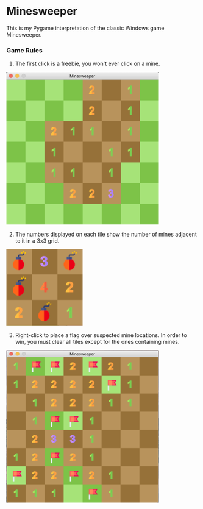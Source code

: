 # Minesweeper

This is my Pygame interpretation of the classic Windows game Minesweeper.

### Game Rules
1. The first click is a freebie, you won't ever click on a mine.

<img src="images/openingMove.png" width="400" height="400"/>


2. The numbers displayed on each tile show the number of mines adjacent to it in a 3x3 grid. 
<img src="images/openedGrid.png" width="200" height="200"/>


3. Right-click to place a flag over suspected mine locations. In order to win, you must clear all tiles except for the ones containing mines.   

<img src="images/placeFlags.png" width="400" height="400"/>

